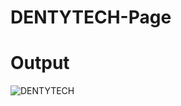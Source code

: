 # DENTYTECH-Page

# Output
![DENTYTECH](https://github.com/Shivamwalia05/DENTYTECH-Page/assets/115338743/5cb6a546-897d-42f1-a3d8-687699196971)
